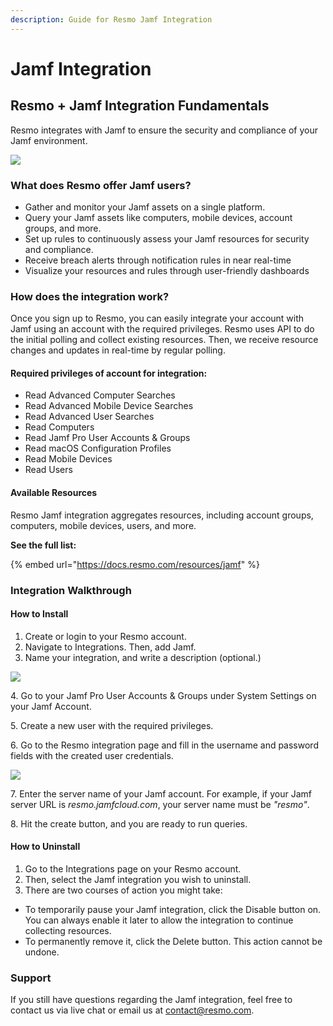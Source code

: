 ```yaml
---
description: Guide for Resmo Jamf Integration
---
```


# Jamf Integration

## Resmo + Jamf Integration Fundamentals&#x20;

Resmo integrates with Jamf to ensure the security and compliance of your Jamf environment.

![](../.gitbook/assets/jamf-logo.png)

### What does Resmo offer Jamf users?

* Gather and monitor your Jamf assets on a single platform.
* Query your Jamf assets like computers, mobile devices, account groups, and more.
* Set up rules to continuously assess your Jamf resources for security and compliance.
* Receive breach alerts through notification rules in near real-time
* Visualize your resources and rules through user-friendly dashboards

### How does the integration work?

Once you sign up to Resmo, you can easily integrate your account with Jamf using an account with the required privileges. Resmo uses API to do the initial polling and collect existing resources. Then, we receive resource changes and updates in real-time by regular polling.

#### Required privileges of account for integration:

* Read Advanced Computer Searches
* Read Advanced Mobile Device Searches
* Read Advanced User Searches
* Read Computers
* Read Jamf Pro User Accounts & Groups
* Read macOS Configuration Profiles
* Read Mobile Devices
* Read Users

#### Available Resources

Resmo Jamf integration aggregates resources, including account groups, computers, mobile devices, users, and more.

**See the full list:**

{% embed url="https://docs.resmo.com/resources/jamf" %}

### Integration Walkthrough

#### How to Install

1. Create or login to your Resmo account.
2. Navigate to Integrations. Then, add Jamf.
3. Name your integration, and write a description (optional.)

![](../.gitbook/assets/jamf.png)

4\. Go to your Jamf Pro User Accounts & Groups under System Settings on your Jamf Account.

5\. Create a new user with the required privileges.

6\. Go to the Resmo integration page and fill in the username and password fields with the created user credentials.

![](../.gitbook/assets/jamf-configuration-fields.png)

7\. Enter the server name of your Jamf account. For example, if your Jamf server URL is _resmo.jamfcloud.com_, your server name must be _"resmo"_.

8\. Hit the create button, and you are ready to run queries.

#### How to Uninstall

1. Go to the Integrations page on your Resmo account.&#x20;
2. Then, select the Jamf integration you wish to uninstall.
3. There are two courses of action you might take:

* To temporarily pause your Jamf integration, click the Disable button on. You can always enable it later to allow the integration to continue collecting resources.
* To permanently remove it, click the Delete button. This action cannot be undone.

### Support

If you still have questions regarding the Jamf integration, feel free to contact us via live chat or email us at contact@resmo.com.
